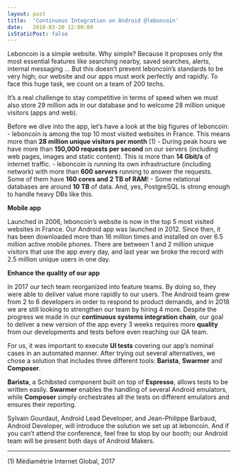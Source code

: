```yaml
---
layout: post
title:  'Continuous Integration on Android @leboncoin'
date:   2018-03-20 12:00:00
isStaticPost: false
---
```

Leboncoin is a simple website. Why simple? Because it proposes only the most essential features like searching nearby, saved searches, alerts, internal messaging … But this doesn’t prevent leboncoin’s standards to be very high; our website and our apps must work perfectly and rapidly. To face this huge task, we count on a team of 200 techs.

It’s a real challenge to stay competitive in terms of speed when we must also store 29 million ads in our database and to welcome 28 million unique visitors (apps and web).

Before we dive into the app, let’s have a look at the big figures of leboncoin:
	- leboncoin is among the top 10 most visited websites in France. This means more than **28 million unique visitors per month** (1)
	- During peak hours we have more than **150,000 requests per second** on our servers (including web pages, images and static content). This is more than **14 Gbit/s** of internet traffic.
	- leboncoin is running its own infrastructure (including network) with more than **600 servers** running to answer the requests. Some of them have **160 cores and 2 TB of RAM**!
	- Some relational databases are around **10 TB** of data. And, yes, PostgreSQL is strong enough to handle heavy DBs like this.

**Mobile app**

Launched in 2006, leboncoin’s website is now in the top 5 most visited websites in France. Our Android app was launched in 2012. Since then, it has been downloaded more than 16 million times and installed on over 6.5 million active mobile phones. There are between 1 and 2 million unique visitors that use the app every day, and last year we broke the record with 2.5 million unique users in one day.

**Enhance the quality of our app**

In 2017 our tech team reorganized into feature teams. By doing so, they were able to deliver value more rapidly to our users. The Android team grew from 2 to 6 developers in order to respond to product demands, and in 2018 we are still looking to strengthen our team by hiring 4 more. Despite the progress we made in our **continuous systems integration chain**, our goal to deliver a new version of the app every 3 weeks requires more **quality** from our developments and tests before even reaching our QA team.

For us, it was important to execute **UI tests** covering our app’s nominal cases in an automated manner. After trying out several alternatives, we chose a solution that includes three different tools: **Barista**, **Swarmer** and **Composer**.

**Barista**, a Schibsted component built on top of **Espresso**, allows tests to be written easily. **Swarmer** enables the handling of several Android emulators, while **Composer** simply orchestrates all the tests on different emulators and ensures their reporting.

Sylvain Gourdaut, Android Lead Developer, and Jean-Philippe Barbaud, Android Developer, will introduce the solution we set up at leboncoin. And if you can’t attend the conference, feel free to stop by our booth; our Android team will be present both days of Android Makers.

----------------------
(1) Médiamétrie Internet Global, 2017
